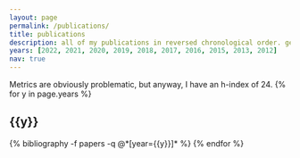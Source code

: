 ```yaml
---
layout: page
permalink: /publications/
title: publications
description: all of my publications in reversed chronological order. generated by jekyll-scholar.
years: [2022, 2021, 2020, 2019, 2018, 2017, 2016, 2015, 2013, 2012]
nav: true
---
```


<div class="publications">
Metrics are obviously problematic, but anyway, I have an h-index of 24.
{% for y in page.years %}
  <h2 class="year">{{y}}</h2>
  {% bibliography -f papers -q @*[year={{y}}]* %}
{% endfor %}

</div>
